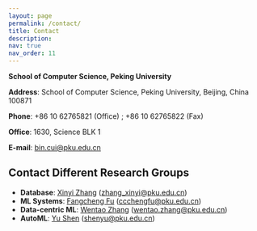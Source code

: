 ```yaml
---
layout: page
permalink: /contact/
title: Contact
description: 
nav: true
nav_order: 11
---
```


**School of Computer Science, Peking University**

**Address**: School of Computer Science, Peking University, Beijing, China 100871

**Phone**: +86 10 62765821 (Office) ; +86 10 62765822 (Fax)

**Office**: 1630, Science BLK 1

**E-mail**: bin.cui@pku.edu.cn

Contact Different Research Groups
---
+ **Database**: [Xinyi Zhang](https://xinyizhang-pku.github.io/) (zhang_xinyi@pku.edu.cn)
+ **ML Systems**: [Fangcheng Fu](https://scholar.google.com/citations?user=vFYm_QEAAAAJ&hl=zh-CN) (ccchengfu@pku.edu.cn)
+ **Data-centric ML**: [Wentao Zhang](https://zwt233.github.io/) (wentao.zhang@pku.edu.cn)
+ **AutoML**: [Yu Shen](https://salty-fish-97.github.io/) (shenyu@pku.edu.cn)
